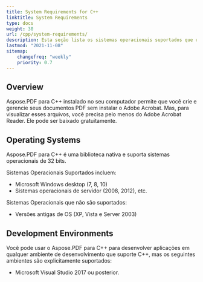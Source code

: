```yaml
---
title: System Requirements for C++
linktitle: System Requirements
type: docs
weight: 30
url: /cpp/system-requirements/
description: Esta seção lista os sistemas operacionais suportados que um desenvolvedor precisa para trabalhar com sucesso com o Aspose.PDF para C++.
lastmod: "2021-11-08"
sitemap:
    changefreq: "weekly"
    priority: 0.7
---
```


## Overview

Aspose.PDF para C++ instalado no seu computador permite que você crie e gerencie seus documentos PDF sem instalar o Adobe Acrobat. Mas, para visualizar esses arquivos, você precisa pelo menos do Adobe Acrobat Reader. Ele pode ser baixado gratuitamente.

## Operating Systems

Aspose.PDF para C++ é uma biblioteca nativa e suporta sistemas operacionais de 32 bits.

Sistemas Operacionais Suportados incluem:

- Microsoft Windows desktop (7, 8, 10)
- Sistemas operacionais de servidor (2008, 2012), etc.

Sistemas Operacionais que não são suportados:

- Versões antigas de OS (XP, Vista e Server 2003)

## Development Environments

Você pode usar o Aspose.PDF para C++ para desenvolver aplicações em qualquer ambiente de desenvolvimento que suporte C++, mas os seguintes ambientes são explicitamente suportados:

- Microsoft Visual Studio 2017 ou posterior.